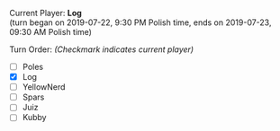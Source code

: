 Current Player: **Log**  
(turn began on 2019-07-22, 9:30 PM Polish time, ends on 2019-07-23, 09:30 AM Polish time)

Turn Order: *(Checkmark indicates current player)*
- [ ] Poles
- [x] Log
- [ ] YellowNerd
- [ ] Spars
- [ ] Juiz
- [ ] Kubby
